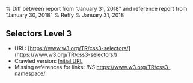 % Diff between report from "January 31, 2018" and reference report from "January 30, 2018"
% Reffy
% January 31, 2018

## Selectors Level 3

- URL: [https://www.w3.org/TR/css3-selectors/](https://www.w3.org/TR/css3-selectors/)
- Crawled version: [Initial URL](https://www.w3.org/TR/css3-selectors/)
- Missing references for links: *INS* https://www.w3.org/TR/css3-namespace/


